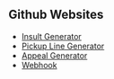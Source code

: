 ## Github Websites
+ [Insult Generator](https://pegablade.github.io/InsultGenerator/Insult%20Generator.html "Title")
+ [Pickup Line Generator](https://pegablade.github.io/PickupLineGenerator/Pickup%20Line%20Generator.html "Title")
+ [Appeal Generator](https://pegablade.github.io/AppealGenerator/Appeal%20Generator.html)
+ [Webhook](https://pegablade.github.io/Webhook/Webhook.html)
